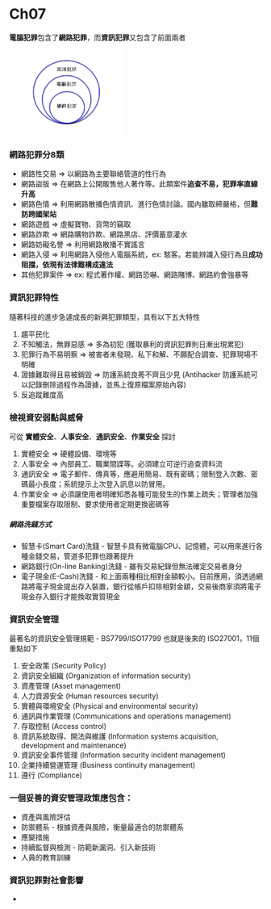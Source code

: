 # Ch07

**電腦犯罪**包含了**網路犯罪**，而**資訊犯罪**又包含了前面兩者

<img src=".\images\資訊犯罪架構圖.png" width="45%;" />

### 網路犯罪分8類

* 網路性交易 => 以網路為主要聯絡管道的性行為
* 網路盜版 => 在網路上公開販售他人著作等。此類案件**追查不易，犯罪率直線升高**
* 網路色情 => 利用網路散播色情資訊、進行色情討論。國內雖取締嚴格，但**難防跨國架站**
* 網路遊戲 => 虛擬寶物、貨幣的竊取
* 網路詐欺 => 網路購物詐欺、網路黑店、評價蓄意灌水
* 網路妨礙名譽 => 利用網路散播不實謠言
* 網路入侵 => 利用網路入侵他人電腦系統，ex: 駭客。若能辨識入侵行為且**成功阻擋，依現有法律難構成違法**
* 其他犯罪案件 => ex: 程式著作權、網路恐嚇、網路賭博、網路約會強暴等

### 資訊犯罪特性

隨著科技的進步急遽成長的新興犯罪類型，具有以下五大特性

1. 趨平民化
2. 不知觸法，無罪惡感 => 多為初犯 (獲取暴利的資訊犯罪則日漸出現累犯)
3. 犯罪行為不易明察 => 被害者未發現、私下和解、不願配合調查、犯罪現場不明確
4. 證據難取得且易被銷毀 => 防護系統良莠不齊且少見 (Antihacker 防護系統可以記錄刪除過程作為證據，並馬上復原檔案原始內容)
5. 反追蹤難度高

### 檢視資安弱點與威脅

可從 **實體安全**、**人事安全**、**通訊安全**、**作業安全** 探討

1. 實體安全 => 硬體設備、環境等
2. 人事安全 => 內部員工、職業間諜等。必須建立可逆行追查資料流
3. 通訊安全 => 電子郵件、傳真等，應避用簡易、既有密碼；限制登入次數、密碼最小長度；系統提示上次登入訊息以防冒用。
4. 作業安全 => 必須讓使用者明確知悉各種可能發生的作業上疏失；管理者加強重要檔案存取限制、要求使用者定期更換密碼等

##### 網路洗錢方式

* 智慧卡(Smart Card)洗錢 - 智慧卡具有微電腦CPU、記憶體，可以用來進行各種金錢交易，管道多犯罪也跟著提升
* 網路銀行(On-line Banking)洗錢 - 雖有交易紀錄但無法確定交易者身分
* 電子現金(E-Cash)洗錢 - 和上面兩種相比相對金額較小。目前應用，須透過網路將電子現金提出存入裝置，銀行從帳戶扣除相對金額，交易後商家須將電子現金存入銀行才能換取實質現金

### 資訊安全管理

最著名的資訊安全管理規範 - BS7799/ISO17799 也就是後來的 ISO27001，11個重點如下

1. 安全政策 (Security Policy)
2. 資訊安全組織 (Organization of information security)
3. 資產管理 (Asset management)
4. 人力資源安全 (Human resources security)
5. 實體與環境安全 (Physical and environmental security)
6. 通訊與作業管理 (Communications and operations management)
7. 存取控制 (Access control)
8. 資訊系統取得、開法與維護 (Information systems acquisition, development and maintenance)
9. 資訊安全事件管理 (Information security incident management)
10. 企業持續營運管理 (Business continuity management)
11. 遵行 (Compliance)

### 一個妥善的資安管理政策應包含：

* 資產與風險評估
* 防禦體系 - 根據資產與風險，衡量最適合的防禦體系
* 應變措施
* 持續監督與檢測 - 防範新漏洞、引入新技術
* 人員的教育訓練

### 資訊犯罪對社會影響

* 

